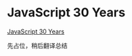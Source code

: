 # JavaScript 30 Years

[JavaScript 30 Years](https://deno.com/blog/history-of-javascript)

先占位，稍后翻译总结
